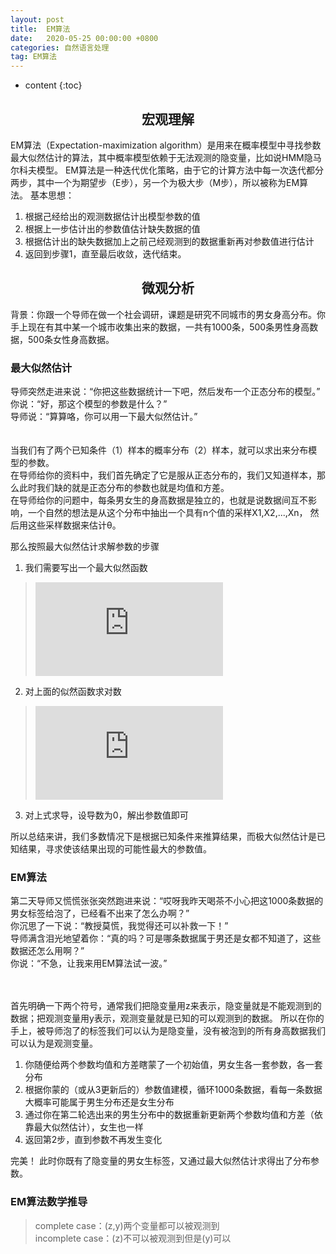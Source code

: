 ```yaml
---
layout: post
title:  EM算法
date:   2020-05-25 00:00:00 +0800
categories: 自然语言处理
tag: EM算法
---
```


* content
{:toc}


<h2 align="center">宏观理解</h2>

EM算法（Expectation-maximization algorithm）是用来在概率模型中寻找参数最大似然估计的算法，其中概率模型依赖于无法观测的隐变量，比如说HMM隐马尔科夫模型。
EM算法是一种迭代优化策略，由于它的计算方法中每一次迭代都分两步，其中一个为期望步（E步），另一个为极大步（M步），所以被称为EM算法。
基本思想：
1. 根据己经给出的观测数据估计出模型参数的值
2. 根据上一步估计出的参数值估计缺失数据的值
3. 根据估计出的缺失数据加上之前己经观测到的数据重新再对参数值进行估计
4. 返回到步骤1，直至最后收敛，迭代结束。

<h2 align="center">微观分析</h2>

背景：你跟一个导师在做一个社会调研，课题是研究不同城市的男女身高分布。你手上现在有其中某一个城市收集出来的数据，一共有1000条，500条男性身高数据，500条女性身高数据。

<h3>最大似然估计</h3>

导师突然走进来说：“你把这些数据统计一下吧，然后发布一个正态分布的模型。”<br/>
你说：“好，那这个模型的参数是什么？”<br/>
导师说：“算算咯，你可以用一下最大似然估计。”<br/>
<br/><br/>
当我们有了两个已知条件（1）样本的概率分布（2）样本，就可以求出来分布模型的参数。<br/>
在导师给你的资料中，我们首先确定了它是服从正态分布的，我们又知道样本，那么此时我们缺的就是正态分布的参数也就是均值和方差。<br/>
在导师给你的问题中，每条男女生的身高数据是独立的，也就是说数据间互不影响，一个自然的想法是从这个分布中抽出一个具有n个值的采样X1,X2,...,Xn，
然后用这些采样数据来估计θ。

那么按照最大似然估计求解参数的步骤
1. 我们需要写出一个最大似然函数
> ![](https://latex.codecogs.com/gif.latex?likelihood%28%5Ctheta%20%29%20%3D%20f_d%28x_1%2C%20x_2%2C%20...%2C%20x_n%7C%5Ctheta%20%29%20%3D%20%5Cprod_%7Bi%3D1%7D%5E%7Bn%7Dp%28x_i%3B%5Ctheta%29)

2. 对上面的似然函数求对数
>![](https://latex.codecogs.com/gif.latex?log%20%5Cprod_%7Bi%3D1%7D%5E%7Bn%7Dp%28x_i%3B%5Ctheta%29%20%3D%5Csum_%7Bi%3D1%7D%5E%7Bn%7D%20log%20p%28x_i%3B%5Ctheta%29)

3. 对上式求导，设导数为0，解出参数值即可

所以总结来讲，我们多数情况下是根据已知条件来推算结果，而极大似然估计是已知结果，寻求使该结果出现的可能性最大的参数值。

<h3>EM算法</h3>

第二天导师又慌慌张张突然跑进来说：“哎呀我昨天喝茶不小心把这1000条数据的男女标签给泡了，已经看不出来了怎么办啊？”<br/>
你沉思了一下说：“教授莫慌，我觉得还可以补救一下！”<br/>
导师满含泪光地望着你：“真的吗？可是哪条数据属于男还是女都不知道了，这些数据还怎么用啊？”<br/>
你说：“不急，让我来用EM算法试一波。”<br/>
<br/><br/>

首先明确一下两个符号，通常我们把隐变量用z来表示，隐变量就是不能观测到的数据；把观测变量用y表示，观测变量就是已知的可以观测到的数据。
所以在你的手上，被导师泡了的标签我们可以认为是隐变量，没有被泡到的所有身高数据我们可以认为是观测变量。

1. 你随便给两个参数均值和方差瞎蒙了一个初始值，男女生各一套参数，各一套分布
2. 根据你蒙的（或从3更新后的）参数值建模，循环1000条数据，看每一条数据大概率可能属于男生分布还是女生分布
3. 通过你在第二轮选出来的男生分布中的数据重新更新两个参数均值和方差（依靠最大似然估计），女生也一样
4. 返回第2步，直到参数不再发生变化

完美！
此时你既有了隐变量的男女生标签，又通过最大似然估计求得出了分布参数。

<h3>EM算法数学推导</h3>

> complete case：(z,y)两个变量都可以被观测到<br/>
> incomplete case：(z)不可以被观测到但是(y)可以




















